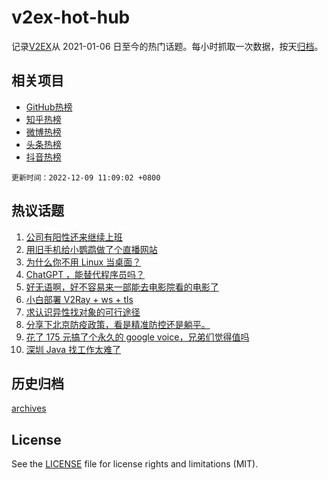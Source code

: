 # v2ex-hot-hub

 记录[V2EX](https://www.v2ex.com/)从 2021-01-06 日至今的热门话题。每小时抓取一次数据，按天[归档](archives)。
 
 ## 相关项目

- [GitHub热榜](https://github.com/lonnyzhang423/github-hot-hub)
- [知乎热榜](https://github.com/lonnyzhang423/zhihu-hot-hub)
- [微博热榜](https://github.com/lonnyzhang423/weibo-hot-hub)
- [头条热榜](https://github.com/lonnyzhang423/toutiao-hot-hub)
- [抖音热榜](https://github.com/lonnyzhang423/douyin-hot-hub)


 `更新时间：2022-12-09 11:09:02 +0800`

## 热议话题

1. [公司有阳性还来继续上班](https://www.v2ex.com/t/901040)
1. [用旧手机给小鹦鹉做了个直播网站](https://www.v2ex.com/t/901039)
1. [为什么你不用 Linux 当桌面？](https://www.v2ex.com/t/901241)
1. [ChatGPT ，能替代程序员吗？](https://www.v2ex.com/t/901052)
1. [好无语啊，好不容易来一部能去电影院看的电影了](https://www.v2ex.com/t/901017)
1. [小白部署 V2Ray + ws + tls](https://www.v2ex.com/t/901080)
1. [求认识异性找对象的可行途径](https://www.v2ex.com/t/901051)
1. [分享下北京防疫政策，看是精准防控还是躺平。](https://www.v2ex.com/t/901226)
1. [花了 175 元搞了个永久的 google voice，兄弟们觉得值吗](https://www.v2ex.com/t/901109)
1. [深圳 Java 找工作太难了](https://www.v2ex.com/t/901169)

## 历史归档

[archives](archives)

## License

See the [LICENSE](LICENSE) file for license rights and limitations (MIT).
